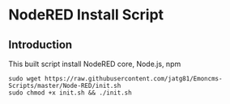 # NodeRED Install Script
## Introduction
This built script install NodeRED core, Node.js, npm
```shell
sudo wget https://raw.githubusercontent.com/jatg81/Emoncms-Scripts/master/Node-RED/init.sh
sudo chmod +x init.sh && ./init.sh
```
